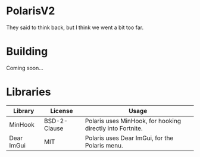 # PolarisV2
They said to think back, but I think we went a bit too far.

# Building
Coming soon...

# Libraries
| Library       | License       | Usage                                                     |
| ------------- | ------------- | --------------------------------------------------------- |
| MinHook       | BSD-2-Clause  | Polaris uses MinHook, for hooking directly into Fortnite. |
| Dear ImGui    | MIT           | Polaris uses Dear ImGui, for the Polaris menu.            |

